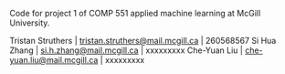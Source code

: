 Code for project 1 of COMP 551 applied machine learning at McGill University.

Tristan Struthers | tristan.struthers@mail.mcgill.ca | 260568567
Si Hua Zhang      | si.h.zhang@mail.mcgill.ca        | xxxxxxxxx
Che-Yuan Liu      | che-yuan.liu@mail.mcgill.ca      | xxxxxxxxx
